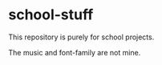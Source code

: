 # school-stuff

This repository is purely for school projects.

The music and font-family are not mine.

